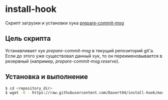 # install-hook

Скрипт загрузки и установки хука [prepare-commit-msg](https://github.com/Davert94/prepare-commit-msg)

## Цель скрипта

Устанавливает хук _prepare-commit-msg_ в текущий репозиторий git'а.
Если до этого уже существовал данный хук, то он переименовывается в резервный (например, _prepare-commit-msg.reserve_).

## Установка и выполнение

```bash
$ cd <repository_dir>
$ wget -O - https://raw.githubusercontent.com/Davert94/install-hook/master/install-hook.sh | bash
```
